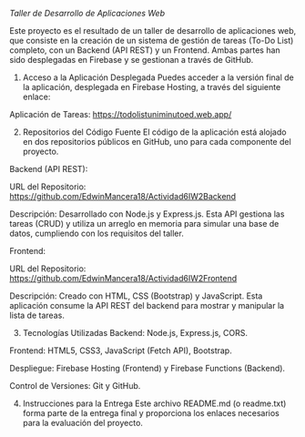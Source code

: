 *Taller de Desarrollo de Aplicaciones Web*

Este proyecto es el resultado de un taller de desarrollo de aplicaciones web, que consiste en la creación de un sistema de gestión de tareas (To-Do List) completo, con un Backend (API REST) y un Frontend. Ambas partes han sido desplegadas en Firebase y se gestionan a través de GitHub.

1. Acceso a la Aplicación Desplegada
Puedes acceder a la versión final de la aplicación, desplegada en Firebase Hosting, a través del siguiente enlace:

Aplicación de Tareas: https://todolistuniminutoed.web.app/

2. Repositorios del Código Fuente
El código de la aplicación está alojado en dos repositorios públicos en GitHub, uno para cada componente del proyecto.

Backend (API REST):

URL del Repositorio: https://github.com/EdwinMancera18/Actividad6IW2Backend

Descripción: Desarrollado con Node.js y Express.js. Esta API gestiona las tareas (CRUD) y utiliza un arreglo en memoria para simular una base de datos, cumpliendo con los requisitos del taller.

Frontend:

URL del Repositorio: https://github.com/EdwinMancera18/Actividad6IW2Frontend

Descripción: Creado con HTML, CSS (Bootstrap) y JavaScript. Esta aplicación consume la API REST del backend para mostrar y manipular la lista de tareas.

3. Tecnologías Utilizadas
Backend: Node.js, Express.js, CORS.

Frontend: HTML5, CSS3, JavaScript (Fetch API), Bootstrap.

Despliegue: Firebase Hosting (Frontend) y Firebase Functions (Backend).

Control de Versiones: Git y GitHub.

4. Instrucciones para la Entrega
Este archivo README.md (o readme.txt) forma parte de la entrega final y proporciona los enlaces necesarios para la evaluación del proyecto.
